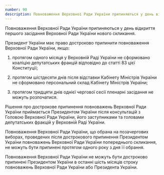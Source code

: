 ```yaml
---
number: 90
description: Повноваження Верховної Ради України припиняються у день відкриття першого засідання Верховної Ради України нового скликання. Президент України має право достроково припинити повноваження Верховної Ради України, якщо...
---
```


Повноваження Верховної Ради України припиняються у день відкриття першого засідання Верховної Ради України нового
скликання.

Президент України має право достроково припинити повноваження Верховної Ради України, якщо:

1) протягом одного місяця у Верховній Раді України не сформовано коаліцію депутатських фракцій відповідно до статті 83
   цієї Конституції;

2) протягом шістдесяти днів після відставки Кабінету Міністрів України не сформовано персональний склад Кабінету
   Міністрів України;

3) протягом тридцяти днів однієї чергової сесії пленарні засідання не можуть розпочатися.

Рішення про дострокове припинення повноважень Верховної Ради України приймається Президентом України після консультацій
з Головою Верховної Ради України, його заступниками та головами депутатських фракцій у Верховній Раді України.

Повноваження Верховної Ради України, що обрана на позачергових виборах, проведених після дострокового припинення
Президентом України повноважень Верховної Ради України попереднього скликання, не можуть бути припинені протягом одного
року з дня її обрання.

Повноваження Верховної Ради України не можуть бути достроково припинені Президентом України в останні шість місяців
строку повноважень Верховної Ради України або Президента України.

